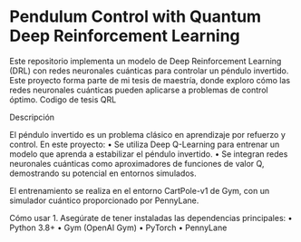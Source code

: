# Pendulum Control with Quantum Deep Reinforcement Learning

Este repositorio implementa un modelo de Deep Reinforcement Learning (DRL) con redes neuronales cuánticas para controlar un péndulo invertido. Este proyecto forma parte de mi tesis de maestría, donde exploro cómo las redes neuronales cuánticas pueden aplicarse a problemas de control óptimo.
Codigo de tesis QRL

Descripción

El péndulo invertido es un problema clásico en aprendizaje por refuerzo y control. En este proyecto:
	•	Se utiliza Deep Q-Learning para entrenar un modelo que aprenda a estabilizar el péndulo invertido.
	•	Se integran redes neuronales cuánticas como aproximadores de funciones de valor Q, demostrando su potencial en entornos simulados.

El entrenamiento se realiza en el entorno CartPole-v1 de Gym, con un simulador cuántico proporcionado por PennyLane.

Cómo usar
	1.	Asegúrate de tener instaladas las dependencias principales:
	•	Python 3.8+
	•	Gym (OpenAI Gym)
	•	PyTorch
	•	PennyLane
